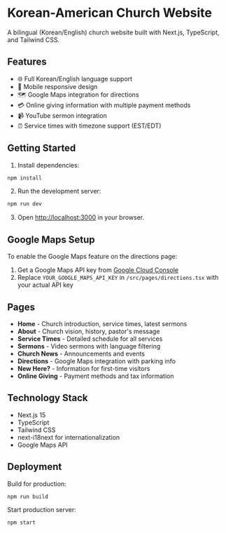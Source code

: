 # Korean-American Church Website

A bilingual (Korean/English) church website built with Next.js, TypeScript, and Tailwind CSS.

## Features

- 🌐 Full Korean/English language support
- 📱 Mobile responsive design
- 🗺️ Google Maps integration for directions
- 💳 Online giving information with multiple payment methods
- 📹 YouTube sermon integration
- ⏰ Service times with timezone support (EST/EDT)

## Getting Started

1. Install dependencies:
```bash
npm install
```

2. Run the development server:
```bash
npm run dev
```

3. Open [http://localhost:3000](http://localhost:3000) in your browser.

## Google Maps Setup

To enable the Google Maps feature on the directions page:

1. Get a Google Maps API key from [Google Cloud Console](https://console.cloud.google.com/)
2. Replace `YOUR_GOOGLE_MAPS_API_KEY` in `/src/pages/directions.tsx` with your actual API key

## Pages

- **Home** - Church introduction, service times, latest sermons
- **About** - Church vision, history, pastor's message
- **Service Times** - Detailed schedule for all services
- **Sermons** - Video sermons with language filtering
- **Church News** - Announcements and events
- **Directions** - Google Maps integration with parking info
- **New Here?** - Information for first-time visitors
- **Online Giving** - Payment methods and tax information

## Technology Stack

- Next.js 15
- TypeScript
- Tailwind CSS
- next-i18next for internationalization
- Google Maps API

## Deployment

Build for production:
```bash
npm run build
```

Start production server:
```bash
npm start
```